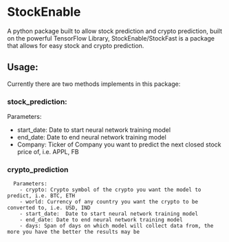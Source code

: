 # StockEnable
A python package built to allow stock prediction and crypto prediction, built on the powerful TensorFlow Library, StockEnable/StockFast is a package that allows for easy stock and crypto prediction.


## Usage:

Currently there are two methods implements in this package:


### stock_prediction:
   Parameters: 
   - start_date: Date to start neural network training model
   - end_date: Date to end neural network training model
   - Company: Ticker of Company you want to predict the next closed stock price of, i.e. APPL, FB
   
 ### crypto_prediction
      
      Parameters:
        - crypto: Crypto symbol of the crypto you want the model to predict, i.e. BTC, ETH
        - world: Currency of any country you want the crypto to be converted to, i.e. USD, IND
        - start_date:  Date to start neural network training model
        - end_date: Date to end neural network training model
        - days: Span of days on which model will collect data from, the more you have the better the results may be
        
 
 
 
   
 
 






